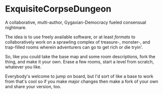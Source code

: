 # ExquisiteCorpseDungeon
A collaborative, multi-author, Gygaxian-Democracy fueled consensual nightmare.

The idea is to use freely available software, or at least _formats_ to collaboratively work on a sprawling
complex of treasure-, monster-, and trap-filled rooms wherein adventurers can go to get rich or die tryin'.

So, like you could take the base map and some room descriptions, fork the thing, and make it your own. Erase a few rooms, start a level
from scratch, whatever you like.

Everybody's welcome to jump on board, but I'd sort of like a base to work from that's cool so if you make major changes then
make a fork of your own and share your version, too.
